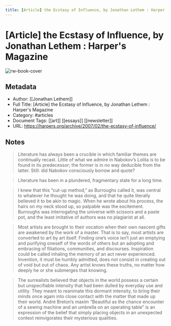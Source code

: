 ```yaml
---
title: [Article] the Ecstasy of Influence, by Jonathan Lethem : Harper's Magazine
---
```

# [Article] the Ecstasy of Influence, by Jonathan Lethem : Harper's Magazine

![rw-book-cover](https://readwise-assets.s3.amazonaws.com/static/images/article4.6bc1851654a0.png)

## Metadata
- Author: [[Jonathan Lethem]]
- Full Title: [Article] the Ecstasy of Influence, by Jonathan Lethem : Harper's Magazine
- Category: #articles
- Document Tags: [[art]] [[essays]] [[newsletter]] 
- URL: https://harpers.org/archive/2007/02/the-ecstasy-of-influence/

## Notes
> Literature has always been a crucible in which familiar themes are continually recast. Little of what we admire in Nabokov’s Lolita is to be found in its predecessor; the former is in no way deducible from the latter. Still: did Nabokov consciously borrow and quote?

> Literature has been in a plundered, fragmentary state for a long time.

> I knew that this “cut-up method,” as Burroughs called it, was central to whatever he thought he was doing, and that he quite literally believed it to be akin to magic. When he wrote about his process, the hairs on my neck stood up, so palpable was the excitement. Burroughs was interrogating the universe with scissors and a paste pot, and the least imitative of authors was no plagiarist at all.

> Most artists are brought to their vocation when their own nascent gifts are awakened by the work of a master. That is to say, most artists are converted to art by art itself. Finding one’s voice isn’t just an emptying and purifying oneself of the words of others but an adopting and embracing of filiations, communities, and discourses. Inspiration could be called inhaling the memory of an act never experienced. Invention, it must be humbly admitted, does not consist in creating out of void but out of chaos. Any artist knows these truths, no matter how deeply he or she submerges that knowing.

> The surrealists believed that objects in the world possess a certain but unspecifiable intensity that had been dulled by everyday use and utility. They meant to reanimate this dormant intensity, to bring their minds once again into close contact with the matter that made up their world. André Breton’s maxim “Beautiful as the chance encounter of a sewing machine and an umbrella on an operating table” is an expression of the belief that simply placing objects in an unexpected context reinvigorates their mysterious qualities.

